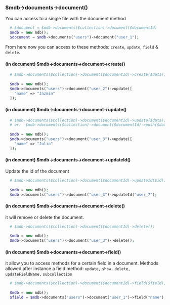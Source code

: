 ### $mdb->documents->document()

You can access to a single file with the document method

```php
  # $document = $mdb->documents($collection)->document($documentId)
  $mdb = new mdb();
  $document = $mdb->documents("users")->document("user_1");

```
From here now you can access to these methods:
`create`,
`update`,
`field`
& `delete`.

#### (in document) $mdb->documents->document->create()
```php
  # $mdb->documents($collection)->document($documentId)->create($data);
  
  $mdb = new mdb();
  $mdb->documents("users")->document("user_2")->update([
    "name" => "Jazmin"
  ]);
```

#### (in document) $mdb->documents->document->update()
```php
  # $mdb->documents($collection)->document($documentId)->update($data);
  # or:  $mdb->documents($collection)->document($documentId)->push($data);
  
  $mdb = new mdb();
  $mdb->documents("users")->document("user_3")->update([
    "name" => "Julia"
  ]);
```
#### (in document) $mdb->documents->document->updateId()
Update the id of the document
```php
  # $mdb->documents($collection)->document($documentId)->updateId($id);
  
  $mdb = new mdb();
  $mdb->documents("users")->document("user_3")->updateId("user_7");
```

#### (in document) $mdb->documents->document->delete()
it will remove or delete the document.
```php
  # $mdb->documents($collection)->document($documentId)->delete();
  
  $mdb = new mdb();
  $mdb->documents("users")->document("user_3")->delete();
```

#### (in document) $mdb->documents->document->field()
it allow you to access methods for a certain field in a document.
Methods allowed after instance a field method:
`update,`
`show,`
`delete,`
`updateFieldName,`
`subcollection`

```php
  # $mdb->documents($collection)->document($documentId)->field($field);
  
  $mdb = new mdb();
  $field = $mdb->documents("users")->document("user_1")->field("name");
```